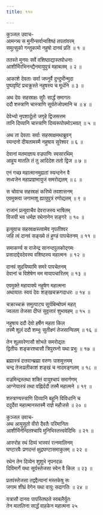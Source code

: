 ```yaml
---
title: ११०

---
```

कुञ्जल उवाच-  
आमन्त्र्य स मुनीन्सर्वान्वशिष्ठं तपतांवरम्  
समुत्सुको गन्तुकामो नहुषो दानवं प्रति ॥ १ ॥


ततस्ते मुनयः सर्वे वशिष्ठाद्यास्तपोधनाः  
आशीर्भिरभिनन्द्यैनमायुपुत्रं महाबलम् ॥ २ ॥


आकाशे देवताः सर्वा जघ्नुर्वै दुन्दुभीन्मुदा  
पुष्पवृष्टिं प्रचक्रुस्ते नहुषस्य च मूर्धनि ॥ ३ ॥


अथ देवः सहस्राक्षः सुरैः सार्द्धं समागतः  
ददौ शस्त्राणि चास्त्राणि सूर्यतेजोपमानि च ॥ ४ ॥


देवेभ्यो नृपशार्दूलो जगृहे द्विजसत्तम  
तानि दिव्यानि चास्त्राणि दिव्यरूपोपमोऽभवत् ॥ ५ ॥


अथ ता देवताः सर्वाः सहस्राक्षमथाब्रुवन्  
स्यन्दनो दीयतामस्मै नहुषाय सुरेश्वर ॥ ६ ॥


देवानां मतमाज्ञाय वज्रपाणिः स्वसारथिम्  
आहूय मातलि तं तु आदिदेश ततो द्विज ॥ ७ ॥


एनं गच्छ महात्मानमुह्यतां स्यन्दनेन वै  
सध्वजेन महाप्राज्ञमायुजं समरोद्यतम् ॥ ८ ॥


स चोवाच सहस्राक्षं करिष्ये तवशासनम्  
एवमुक्त्वा जगामाशु ह्यायुपुत्रं रणोद्यतम् ॥ ९ ॥


राजानं प्रत्युवाचैव देवराजस्य भाषितम्  
विजयी भव धर्मज्ञ रथेनानेन सङ्गरे ॥ १० ॥


इत्युवाच सहस्राक्षस्त्वामेव नृपतीश्वर  
जहि त्वं दानवं सङ्ख्ये तं हुण्डं पापचेतनम् ॥ ११ ॥


समाकर्ण्य स राजेन्द्र सानन्दपुलकोद्गमः  
प्रसादाद्देवदेवस्य वशिष्ठस्य महात्मनः ॥ १२ ॥


दानवं सूदयिष्यामि समरे पापचेतनम्  
देवानां च विशेषेण मम मायापचारितम् ॥ १३ ॥


एवमुक्ते महावाक्ये नहुषेण महात्मना  
अथायातः स्वयं देवः शङ्खचक्रगदाधरः ॥ १४ ॥


चक्राच्चक्रं समुत्पाट्य सूर्यबिम्बोपमं महत्  
ज्वलता तेजसा दीप्तं सुवृत्तारं शुभावहम् ॥ १५ ॥


नहुषाय ददौ देवो हर्षेण महता किल  
तस्मै शूलं ददौ शम्भुः सुतीक्ष्णं तेजसान्वितम् ॥ १६ ॥


तेन शूलवरेणासौ शोभते समरोद्यतः  
द्वितीयः शङ्करश्चासौ त्रिपुरघ्नो यथा प्रभुः ॥ १७ ॥


ब्रह्मास्त्रं दत्तवान्ब्रह्मा वरुणः पाशमुत्तमम्  
चन्द्र तेजःप्रतीकाशं शङ्खं च नादमङ्गलम् ॥ १८ ॥


वज्रमिन्द्रस्तथा शक्तिं वायुश्चापं समार्गणम्  
आग्नेयास्त्रं तथा वह्निर्ददौ तस्मै महात्मने ॥ १९ ॥


शस्त्राण्यस्त्राणि दिव्यानि बहूनि विविधानि च  
ददुर्देवा महात्मानस्तस्मै राज्ञे महौजसे ॥ २० ॥


कुञ्जल उवाच-  
अथ आयुसुतो वीरो दैवतैः परिमानितः  
आशीर्भिर्नन्दितश्चापि मुनिभिस्तत्त्ववेदिभिः ॥ २१ ॥


आरुरोह रथं दिव्यं भास्वरं रत्नमालिनम्  
घण्टारवैः प्रणदन्तं क्षुद्रघण्टासमाकुलम् ॥ २२ ॥


रथेन तेन दिव्येन शुशुभे नृपनदन्नः  
दिविमार्गे यथा सूर्यस्तेजसा स्वेन वै किल ॥ २३ ॥


प्रतपंस्तेजसा तद्वद्दैत्यानां मस्तकेषु सः  
जगाम शीघ्रं वेगेन यथा वायुः सदागतिः ॥ २४ ॥


यत्रासौ दानवः पापस्तिष्ठते स्वबलैर्युतः  
तेन मातलिना सार्द्धं वाहकेन महात्मना २५